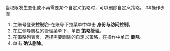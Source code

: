 当权限发生变化或不再需要某个自定义策略时，可以删除自定义策略。
##操作步骤
1. 主账号登录**控制台**-在账号下拉菜单中单击 **身份与访问控制**。
2. 在左侧导航栏的管理菜单下，单击 **策略管理**。
3. 在策略列表页，选择需要删除的自定义策略，在操作中单击 **删除**。
4. 单击 **确认删除**。
